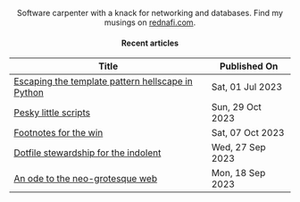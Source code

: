 <div align="center">

Software carpenter with a knack for networking and databases. Find my musings on
<a href="https://rednafi.com/" rel="me">rednafi.com</a>.
<div>

#### Recent articles

| Title | Published On |
| ----- | ------------ |
| [Escaping the template pattern hellscape in Python](https://rednafi.com/python/escape_template_pattern/) | Sat, 01 Jul 2023 |
| [Pesky little scripts](https://rednafi.com/misc/pesky_little_scripts/) | Sun, 29 Oct 2023 |
| [Footnotes for the win](https://rednafi.com/zephyr/footnotes_for_the_win/) | Sat, 07 Oct 2023 |
| [Dotfile stewardship for the indolent](https://rednafi.com/misc/dotfile_stewardship_for_the_indolent/) | Wed, 27 Sep 2023 |
| [An ode to the neo-grotesque web](https://rednafi.com/zephyr/an_ode_to_the_neo_grotesque_web/) | Mon, 18 Sep 2023 |
